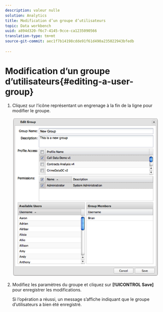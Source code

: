 ```yaml
---
description: valeur nulle
solution: Analytics
title: Modification d’un groupe d’utilisateurs
topic: Data workbench
uuid: a894d320-f6c7-4145-9cce-ca1235090566
translation-type: tm+mt
source-git-commit: aec1f7b14198cdde91f61d490a235022943bfedb

---
```



# Modification d’un groupe d’utilisateurs{#editing-a-user-group}

1. Cliquez sur l’icône représentant un engrenage à la fin de la ligne pour modifier le groupe.

   ![](assets/edit_user_group.png)

1. Modifiez les paramètres du groupe et cliquez sur **[!UICONTROL Save]** pour enregistrer les modifications.

   Si l’opération a réussi, un message s’affiche indiquant que le groupe d’utilisateurs a bien été enregistré.